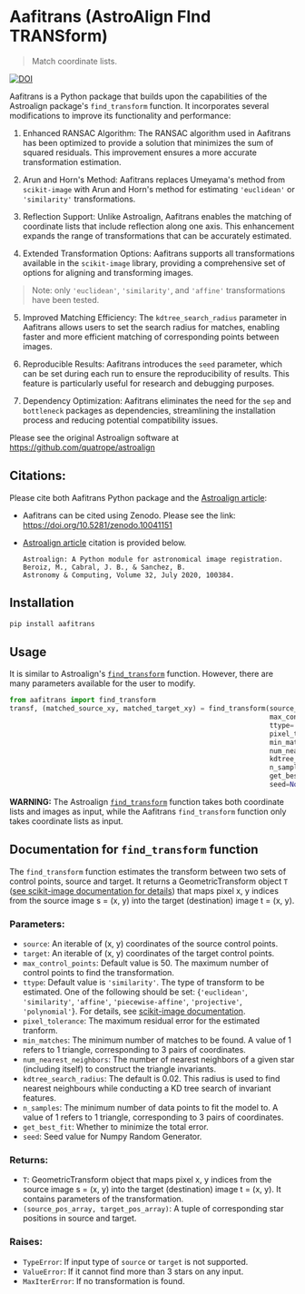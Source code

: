 # Aafitrans (AstroAlign FInd TRANSform)
> Match coordinate lists.

[![DOI](https://zenodo.org/badge/DOI/10.5281/zenodo.10041152.svg)](https://doi.org/10.5281/zenodo.10041152)

Aafitrans is a Python package that builds upon the capabilities of the Astroalign package's `find_transform` function. It incorporates several modifications to improve its functionality and performance:

1. Enhanced RANSAC Algorithm: The RANSAC algorithm used in Aafitrans has been optimized to provide a solution that minimizes the sum of squared residuals. This improvement ensures a more accurate transformation estimation.

2. Arun and Horn's Method: Aafitrans replaces Umeyama's method from `scikit-image` with Arun and Horn's method for estimating `'euclidean'` or `'similarity'` transformations. 

3. Reflection Support: Unlike Astroalign, Aafitrans enables the matching of coordinate lists that include reflection along one axis. This enhancement expands the range of transformations that can be accurately estimated.

4. Extended Transformation Options: Aafitrans supports all transformations available in the `scikit-image` library, providing a comprehensive set of options for aligning and transforming images.
> Note: only `'euclidean'`, `'similarity'`, and `'affine'` transformations have been tested.

5. Improved Matching Efficiency: The `kdtree_search_radius` parameter in Aafitrans allows users to set the search radius for matches, enabling faster and more efficient matching of corresponding points between images.

6. Reproducible Results: Aafitrans introduces the `seed` parameter, which can be set during each run to ensure the reproducibility of results. This feature is particularly useful for research and debugging purposes.

7. Dependency Optimization: Aafitrans eliminates the need for the `sep` and `bottleneck` packages as dependencies, streamlining the installation process and reducing potential compatibility issues.

Please see the original Astroalign software at https://github.com/quatrope/astroalign
  
## Citations:
Please cite both Aafitrans Python package and the [Astroalign article](https://doi.org/10.1016/j.ascom.2020.100384):

* Aafitrans can be cited using Zenodo. Please see the link: https://doi.org/10.5281/zenodo.10041151

* [Astroalign article](https://doi.org/10.1016/j.ascom.2020.100384) citation is provided below.
	```
	Astroalign: A Python module for astronomical image registration.
	Beroiz, M., Cabral, J. B., & Sanchez, B.
	Astronomy & Computing, Volume 32, July 2020, 100384.
	```


## Installation
```bash
pip install aafitrans
```

## Usage 
It is similar to Astroalign's [`find_transform`](https://astroalign.quatrope.org/en/latest/tutorial.html#finding-the-transformation) function. However, there are many parameters available for the user to modify. 
```python
from aafitrans import find_transform
transf, (matched_source_xy, matched_target_xy) = find_transform(source_xy, target_xy,
                                                                max_control_points=50,
                                                                ttype='similarity',
                                                                pixel_tolerance=2,
                                                                min_matches=4,
                                                                num_nearest_neighbors=8,
                                                                kdtree_search_radius=0.02,
                                                                n_samples=1,
                                                                get_best_fit=True,
                                                                seed=None)

```


**WARNING:** The Astroalign [`find_transform`](https://astroalign.quatrope.org/en/latest/tutorial.html#finding-the-transformation)  function takes both coordinate lists and images as input, while the Aafitrans `find_transform` function only takes coordinate lists as input.

## Documentation for `find_transform` function

The `find_transform` function estimates the transform between two sets of control points, source and target. It returns a GeometricTransform object `T` ([see scikit-image documentation for details](https://scikit-image.org/docs/stable/auto_examples/transform/plot_transform_types.html#sphx-glr-auto-examples-transform-plot-transform-types-py)) that maps pixel x, y indices from the source image s = (x, y) into the target (destination) image t = (x, y). 

### Parameters:
- `source`: An iterable of (x, y) coordinates of the source control points.
- `target`: An iterable of (x, y) coordinates of the target control points.
- `max_control_points`: Default value is 50. The maximum number of control points to find the transformation.
- `ttype`: Default value is `'similarity'`. The type of transform to be estimated. One of the following should be set: {`'euclidean'`, `'similarity'`, `'affine'`, `'piecewise-affine'`, `'projective'`, `'polynomial'`}. For details, see [scikit-image documentation](https://scikit-image.org/docs/stable/api/skimage.transform.html#skimage.transform.estimate_transform). 
- `pixel_tolerance`: The maximum residual error for the estimated tranform.            
- `min_matches`: The minimum number of matches to be found. A value of 1 refers to 1 triangle, corresponding to 3 pairs of coordinates. 
- `num_nearest_neighbors`: The number of nearest neighbors of a given star (including itself) to construct the triangle invariants.                      
- `kdtree_search_radius`: The default is 0.02. This radius is used to find nearest neighbours while conducting a KD tree search of invariant features. 
- `n_samples`: The minimum number of data points to fit the model to. A value of 1 refers to 1 triangle, corresponding to 3 pairs of coordinates. 
- `get_best_fit`: Whether to minimize the total error.                          
- `seed`: Seed value for Numpy Random Generator.

### Returns:
- `T`: GeometricTransform object that maps pixel x, y indices from the source image s = (x, y) into the target (destination) image t = (x, y). It contains parameters of the transformation.
- `(source_pos_array, target_pos_array)`: A tuple of corresponding star positions in source and target.

### Raises:
- `TypeError`: If input type of `source` or `target` is not supported.
- `ValueError`: If it cannot find more than 3 stars on any input.
- `MaxIterError`: If no transformation is found.
